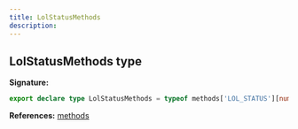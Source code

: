 ```yaml
---
title: LolStatusMethods
description: 
---
```


## LolStatusMethods type



**Signature:**

```ts
export declare type LolStatusMethods = typeof methods['LOL_STATUS'][number];
```

**References:** [methods](/api/methods.md)

